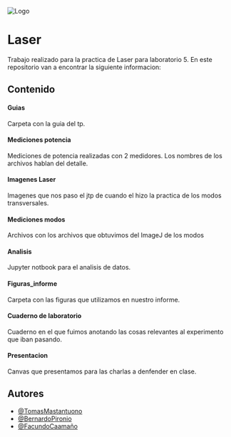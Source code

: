 

![Logo](https://www.kindpng.com/picc/m/151-1513278_red-laser-png-rayo-laser-dibujo-png-transparent.png)
# Laser

Trabajo realizado para la practica de Laser para laboratorio 5. En este repositorio van a encontrar la siguiente informacion:



## Contenido

#### Guias

Carpeta con la guia del tp.

#### Mediciones potencia

Mediciones de potencia realizadas con 2 medidores. Los nombres de los archivos hablan del detalle.

#### Imagenes Laser
Imagenes que nos paso el jtp de cuando el hizo la practica de los modos transversales.

#### Mediciones modos
Archivos con los archivos que obtuvimos del ImageJ de los modos


#### Analisis
Jupyter notbook para el analisis de datos.


#### Figuras_informe
Carpeta con las figuras que utilizamos en nuestro informe.

#### Cuaderno de laboratorio
Cuaderno en el que fuimos anotando las cosas relevantes al experimento que iban pasando.

#### Presentacion
Canvas que presentamos para las charlas a denfender en clase.


## Autores

- [@TomasMastantuono](https://github.com/TomasMastantuono)
- [@BernardoPironio](https://github.com/BernardoPironio)
- [@FacundoCaamaño]()
